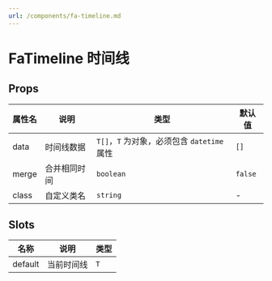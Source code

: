 ```yaml
---
url: /components/fa-timeline.md
---
```

# FaTimeline 时间线 &#x20;

## Props

| 属性名 | 说明         | 类型                                        | 默认值  |
| ------ | ------------ | ------------------------------------------- | ------- |
| data   | 时间线数据   | `T[]`，`T` 为对象，必须包含 `datetime` 属性 | `[]`    |
| merge  | 合并相同时间 | `boolean`                                   | `false` |
| class  | 自定义类名   | `string`                                    | -       |

## Slots

| 名称    | 说明       | 类型 |
| ------- | ---------- | ---- |
| default | 当前时间线 | `T`  |
